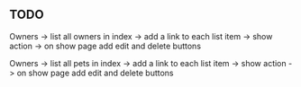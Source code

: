 ## TODO

Owners  -> list all owners in index
          -> add a link to each list item -> show action
        -> on show page add edit and delete buttons

Owners  -> list all pets in index
          -> add a link to each list item -> show action
        -> on show page add edit and delete buttons        
